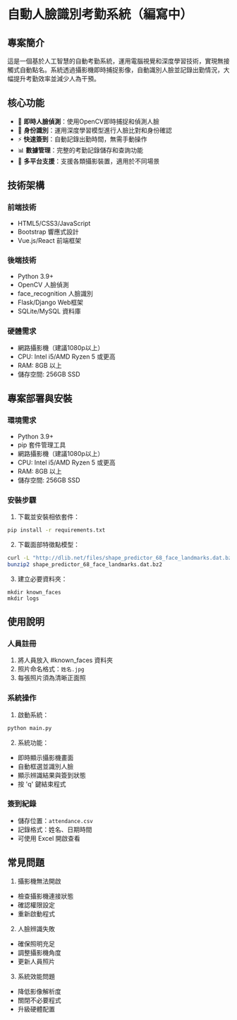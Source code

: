 # 自動人臉識別考勤系統（編寫中）

## 專案簡介

這是一個基於人工智慧的自動考勤系統，運用電腦視覺和深度學習技術，實現無接觸式自動點名。系統透過攝影機即時捕捉影像，自動識別人臉並記錄出勤情況，大幅提升考勤效率並減少人為干預。

## 核心功能

- 🎥 **即時人臉偵測**：使用OpenCV即時捕捉和偵測人臉
- 👤 **身份識別**：運用深度學習模型進行人臉比對和身份確認
- ⚡ **快速簽到**：自動記錄出勤時間，無需手動操作
- 📊 **數據管理**：完整的考勤記錄儲存和查詢功能
- 📱 **多平台支援**：支援各類攝影裝置，適用於不同場景

## 技術架構

### 前端技術

- HTML5/CSS3/JavaScript
- Bootstrap 響應式設計
- Vue.js/React 前端框架

### 後端技術

- Python 3.9+
- OpenCV 人臉偵測
- face_recognition 人臉識別
- Flask/Django Web框架
- SQLite/MySQL 資料庫

### 硬體需求

- 網路攝影機（建議1080p以上）
- CPU: Intel i5/AMD Ryzen 5 或更高
- RAM: 8GB 以上
- 儲存空間: 256GB SSD

## 專案部署與安裝

### 環境需求

- Python 3.9+
- pip 套件管理工具
- 網路攝影機（建議1080p以上）
- CPU: Intel i5/AMD Ryzen 5 或更高
- RAM: 8GB 以上
- 儲存空間: 256GB SSD

### 安裝步驟

1. 下載並安裝相依套件：
```bash
pip install -r requirements.txt
```

2. 下載面部特徵點模型：
```bash
curl -L "http://dlib.net/files/shape_predictor_68_face_landmarks.dat.bz2" -o shape_predictor_68_face_landmarks.dat.bz2
bunzip2 shape_predictor_68_face_landmarks.dat.bz2
```

3. 建立必要資料夾：
```
mkdir known_faces
mkdir logs
```

## 使用說明

### 人員註冊

1. 將人員放入 #known_faces 資料夾
2. 照片命名格式：`姓名.jpg`
3. 每張照片須為清晰正面照

### 系統操作

1. 啟動系統：
```bash
python main.py
```

2. 系統功能：
* 即時顯示攝影機畫面
* 自動框選並識別人臉
* 顯示辨識結果與簽到狀態
* 按 'q' 鍵結束程式

### 簽到紀錄
* 儲存位置：`attendance.csv`
* 記錄格式：姓名、日期時間
* 可使用 Excel 開啟查看

## 常見問題

1. 攝影機無法開啟
* 檢查攝影機連接狀態
* 確認權限設定
* 重新啟動程式

2. 人臉辨識失敗
* 確保照明充足
* 調整攝影機角度
* 更新人員照片

3. 系統效能問題
* 降低影像解析度
* 關閉不必要程式
* 升級硬體配置